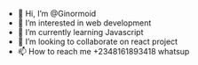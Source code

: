 - 👋 Hi, I’m @Ginormoid
- 👀 I’m interested in web development 
- 🌱 I’m currently learning Javascript 
- 💞️ I’m looking to collaborate on react project 
- 📫 How to reach me +2348161893418 whatsup 

<!---
Ginormoid/Ginormoid is a ✨ special ✨ repository because its `README.md` (this file) appears on your GitHub profile.
You can click the Preview link to take a look at your changes.
--->
